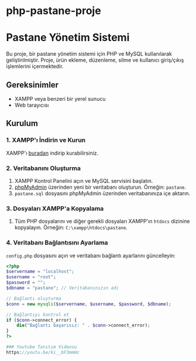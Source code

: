 # php-pastane-proje
# Pastane Yönetim Sistemi

Bu proje, bir pastane yönetim sistemi için PHP ve MySQL kullanılarak geliştirilmiştir. Proje, ürün ekleme, düzenleme, silme ve kullanıcı giriş/çıkış işlemlerini içermektedir.

## Gereksinimler

- XAMPP veya benzeri bir yerel sunucu
- Web tarayıcısı

## Kurulum

### 1. XAMPP'ı İndirin ve Kurun

XAMPP'ı [buradan](https://www.apachefriends.org/index.html) indirip kurabilirsiniz.

### 2. Veritabanını Oluşturma

1. XAMPP Kontrol Panelini açın ve MySQL servisini başlatın.
2. [phpMyAdmin](http://localhost/phpmyadmin) üzerinden yeni bir veritabanı oluşturun. Örneğin: `pastane`.
3. `pastane.sql` dosyasını phpMyAdmin üzerinden veritabanınıza içe aktarın.

### 3. Dosyaları XAMPP'a Kopyalama

1. Tüm PHP dosyalarını ve diğer gerekli dosyaları XAMPP'ın `htdocs` dizinine kopyalayın. Örneğin: `C:\xampp\htdocs\pastane`.

### 4. Veritabanı Bağlantısını Ayarlama

`config.php` dosyasını açın ve veritabanı bağlantı ayarlarını güncelleyin:

```php
<?php
$servername = "localhost";
$username = "root";
$password = "";
$dbname = "pastane"; // Veritabanınızın adı

// Bağlantı oluşturma
$conn = new mysqli($servername, $username, $password, $dbname);

// Bağlantıyı kontrol et
if ($conn->connect_error) {
    die("Bağlantı başarısız: " . $conn->connect_error);
}
?>

### Youtube Tanıtım Videosu
https://youtu.be/ki__bF3mmHc
